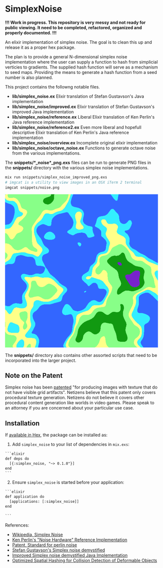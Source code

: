 # SimplexNoise

**!!! Work in progress.  This repository is very messy and not ready for public viewing. 
It need to be completed, refactored, organized and properly documented.  !!!**

An elixir implementation of simplex noise.
The goal is to clean this up and release it as a proper hex package.

The plan is to provide a general N-dimensional simplex noise implementation
where the user can supply a function to hash from simplicial verticies to gradients.
The supplied hash function will serve as a mechanism to seed maps.
Providing the means to generate a hash function from a seed number is also planned.

This project contains the followng notable files.

- **lib/simplex_noise.ex** Elixir translation of Stefan Gustavson's Java implementation
- **lib/simplex_noise/improved.ex** Elixir translation of Stefan Gustavson's improved Java implementation
- **lib/simplex_noise/reference.ex** Liberal Elixir translation of Ken Perlin's Java reference implementation
- **lib/simplex_noise/reference2.ex** Even more liberal and hopefull descriptive Elixir translation of Ken Perlin's Java reference implementation
- **lib/simplex_noise/overview.ex** Incomplete original elixir implementation
- **lib/simplex_noise/octave_noise.ex** Functions to generate octave noise from the various implementations.

The **snippets/\*_noise\*_png.exs** files can be run to generate PNG files in the **snippets/** directory
with the various simplex noise implementations.

```sh
mix run snippets/simplex_noise_improved_png.exs
# imgcat is a utility to view images in an OSX iTerm 2 terminal
imgcat snippets/noise.png
```
![procedurally generated map](https://raw.githubusercontent.com/sgeos/simplex_noise/master/snippets/sample_noise_map.png)

The **snippets/** directory also contains other assorted scripts that need to be incorporated into the larger project.

## Note on the Patent

Simplex noise has been [patented][patent]
"for producing images with texture that do not have visible grid artifacts".
Netizens believe that this patent only covers procedural texture generation.
Netizens do not believe it covers other procedural content generation like worlds in video games.
Please speak to an attorney if you are concerned about your particular use case.

## Installation

If [available in Hex](https://hex.pm/docs/publish), the package can be installed as:

  1. Add `simplex_noise` to your list of dependencies in `mix.exs`:

    ```elixir
    def deps do
      [{:simplex_noise, "~> 0.1.0"}]
    end
    ```

  2. Ensure `simplex_noise` is started before your application:

    ```elixir
    def application do
      [applications: [:simplex_noise]]
    end

    ```

References:

- [Wikipedia, Simplex Noise](https://en.wikipedia.org/wiki/Simplex_noise)
- [Ken Perlin's "Noise Hardware" Reference Implementation](http://www.csee.umbc.edu/~olano/s2002c36/ch02.pdf)
- [Patent, Standard for perlin noise][patent]
- [Stefan Gustavson's Simplex noise demystified](http://webstaff.itn.liu.se/~stegu/simplexnoise/simplexnoise.pdf)
- [Improved Simplex noise demystified Java Implementation](http://webstaff.itn.liu.se/~stegu/simplexnoise/SimplexNoise.java)
- [Optimized Spatial Hashing for Collision Detection of Deformable Objects](http://www.beosil.com/download/CollisionDetectionHashing_VMV03.pdf)

[patent]: https://www.google.com/patents/US6867776

